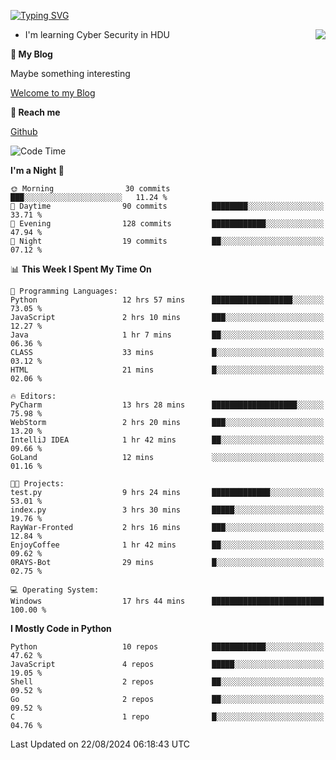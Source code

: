 [![Typing SVG](https://readme-typing-svg.herokuapp.com?font=Fira+Code&pause=1000&random=false&width=450&height=60&lines=Hello+%F0%9F%91%8B%F0%9F%8F%BB;I'm+JBNRZ)](https://git.io/typing-svg)

<a href="#">
  <img align="right" src="https://github-readme-stats.vercel.app/api?username=JBNRZ&show_icons=true&bg_color=15,f2f7fd,E0EAFC" />
</a>

- I'm learning Cyber Security in HDU

 **🌱 My Blog**

Maybe something interesting

[Welcome to my Blog](https://jbnrz.com.cn/)

 **💬 Reach me** 

[Github](https://github.com/JBNRZ)


<!--START_SECTION:waka-->
![Code Time](http://img.shields.io/badge/Code%20Time-638%20hrs%2036%20mins-blue)

**I'm a Night 🦉** 

```text
🌞 Morning                30 commits          ███░░░░░░░░░░░░░░░░░░░░░░   11.24 % 
🌆 Daytime                90 commits          ████████░░░░░░░░░░░░░░░░░   33.71 % 
🌃 Evening                128 commits         ████████████░░░░░░░░░░░░░   47.94 % 
🌙 Night                  19 commits          ██░░░░░░░░░░░░░░░░░░░░░░░   07.12 % 
```


📊 **This Week I Spent My Time On** 

```text
💬 Programming Languages: 
Python                   12 hrs 57 mins      ██████████████████░░░░░░░   73.05 % 
JavaScript               2 hrs 10 mins       ███░░░░░░░░░░░░░░░░░░░░░░   12.27 % 
Java                     1 hr 7 mins         ██░░░░░░░░░░░░░░░░░░░░░░░   06.36 % 
CLASS                    33 mins             █░░░░░░░░░░░░░░░░░░░░░░░░   03.12 % 
HTML                     21 mins             █░░░░░░░░░░░░░░░░░░░░░░░░   02.06 % 

🔥 Editors: 
PyCharm                  13 hrs 28 mins      ███████████████████░░░░░░   75.98 % 
WebStorm                 2 hrs 20 mins       ███░░░░░░░░░░░░░░░░░░░░░░   13.20 % 
IntelliJ IDEA            1 hr 42 mins        ██░░░░░░░░░░░░░░░░░░░░░░░   09.66 % 
GoLand                   12 mins             ░░░░░░░░░░░░░░░░░░░░░░░░░   01.16 % 

🐱‍💻 Projects: 
test.py                  9 hrs 24 mins       █████████████░░░░░░░░░░░░   53.01 % 
index.py                 3 hrs 30 mins       █████░░░░░░░░░░░░░░░░░░░░   19.76 % 
RayWar-Fronted           2 hrs 16 mins       ███░░░░░░░░░░░░░░░░░░░░░░   12.84 % 
EnjoyCoffee              1 hr 42 mins        ██░░░░░░░░░░░░░░░░░░░░░░░   09.62 % 
0RAYS-Bot                29 mins             █░░░░░░░░░░░░░░░░░░░░░░░░   02.75 % 

💻 Operating System: 
Windows                  17 hrs 44 mins      █████████████████████████   100.00 % 
```

**I Mostly Code in Python** 

```text
Python                   10 repos            ████████████░░░░░░░░░░░░░   47.62 % 
JavaScript               4 repos             █████░░░░░░░░░░░░░░░░░░░░   19.05 % 
Shell                    2 repos             ██░░░░░░░░░░░░░░░░░░░░░░░   09.52 % 
Go                       2 repos             ██░░░░░░░░░░░░░░░░░░░░░░░   09.52 % 
C                        1 repo              █░░░░░░░░░░░░░░░░░░░░░░░░   04.76 % 
```




 Last Updated on 22/08/2024 06:18:43 UTC
<!--END_SECTION:waka-->
